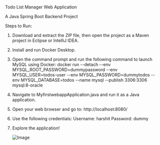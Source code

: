 Todo List Manager Web Application

A Java Spring Boot Backend Project

Steps to Run:
1) Download and extract the ZIP file, then open the project as a Maven project in Eclipse or IntelliJ IDEA.
2) Install and run Docker Desktop.
3) Open the command prompt and run the following command to launch MySQL using Docker:
   docker run --detach --env MYSQL_ROOT_PASSWORD=dummypassword --env MYSQL_USER=todos-user --env MYSQL_PASSWORD=dummytodos --env MYSQL_DATABASE=todos --name mysql --publish 3306:3306 mysql:8-oracle
4) Navigate to MyfirstwebappApplication.java and run it as a Java application.
5) Open your web browser and go to: http://localhost:8080/
6) Use the following credentials:
   Username: harshit
   Password: dummy
7) Explore the application!

   ![Image](https://github.com/user-attachments/assets/068295a8-5191-42de-9399-7e4100d8dce9)
